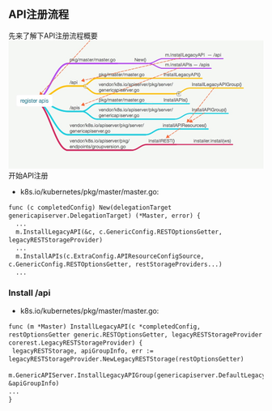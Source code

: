 ## API注册流程
先来了解下API注册流程概要
![API注册流程概要](/assets/apiserver-register-01.jpg)
开始API注册
* k8s.io/kubernetes/pkg/master/master.go:
```
func (c completedConfig) New(delegationTarget genericapiserver.DelegationTarget) (*Master, error) { 
  ...
  m.InstallLegacyAPI(&c, c.GenericConfig.RESTOptionsGetter, legacyRESTStorageProvider)
  ...
  m.InstallAPIs(c.ExtraConfig.APIResourceConfigSource, c.GenericConfig.RESTOptionsGetter, restStorageProviders...)
  ...
```
### Install /api
* k8s.io/kubernetes/pkg/master/master.go:

```
func (m *Master) InstallLegacyAPI(c *completedConfig, restOptionsGetter generic.RESTOptionsGetter, legacyRESTStorageProvider corerest.LegacyRESTStorageProvider) {
 legacyRESTStorage, apiGroupInfo, err := 		     legacyRESTStorageProvider.NewLegacyRESTStorage(restOptionsGetter)

m.GenericAPIServer.InstallLegacyAPIGroup(genericapiserver.DefaultLegacyAPIPrefix, &apiGroupInfo)
...
}